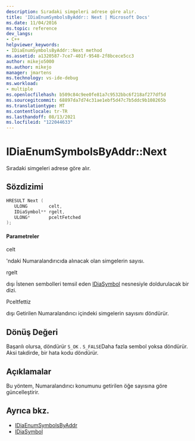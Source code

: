 ```yaml
---
description: Sıradaki simgeleri adrese göre alır.
title: 'IDiaEnumSymbolsByAddr:: Next | Microsoft Docs'
ms.date: 11/04/2016
ms.topic: reference
dev_langs:
- C++
helpviewer_keywords:
- IDiaEnumSymbolsByAddr::Next method
ms.assetid: a1320587-7ce7-401f-9548-2f8bcece5cc3
author: mikejo5000
ms.author: mikejo
manager: jmartens
ms.technology: vs-ide-debug
ms.workload:
- multiple
ms.openlocfilehash: b509c84c9ee0fe81a7c9532bbc6f218af277df5d
ms.sourcegitcommit: 68897da7d74c31ae1ebf5d47c7b5ddc9b108265b
ms.translationtype: MT
ms.contentlocale: tr-TR
ms.lasthandoff: 08/13/2021
ms.locfileid: "122044633"
---
```

# <a name="idiaenumsymbolsbyaddrnext"></a>IDiaEnumSymbolsByAddr::Next
Sıradaki simgeleri adrese göre alır.

## <a name="syntax"></a>Sözdizimi

```C++
HRESULT Next ( 
   ULONG        celt,
   IDiaSymbol** rgelt,
   ULONG*       pceltFetched
);
```

#### <a name="parameters"></a>Parametreler
 celt

'ndaki Numaralandırıcıda alınacak olan simgelerin sayısı.

 rgelt

dışı İstenen sembolleri temsil eden [IDiaSymbol](../../debugger/debug-interface-access/idiasymbol.md) nesnesiyle doldurulacak bir dizi.

 Pceltfettiz

dışı Getirilen Numaralandırıcı içindeki simgelerin sayısını döndürür.

## <a name="return-value"></a>Dönüş Değeri
 Başarılı olursa, döndürür `S_OK` . `S_FALSE`Daha fazla sembol yoksa döndürür. Aksi takdirde, bir hata kodu döndürür.

## <a name="remarks"></a>Açıklamalar
 Bu yöntem, Numaralandırıcı konumunu getirilen öğe sayısına göre güncelleştirir.

## <a name="see-also"></a>Ayrıca bkz.
- [IDiaEnumSymbolsByAddr](../../debugger/debug-interface-access/idiaenumsymbolsbyaddr.md)
- [IDiaSymbol](../../debugger/debug-interface-access/idiasymbol.md)

